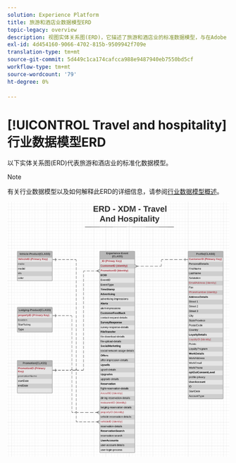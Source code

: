 ```yaml
---
solution: Experience Platform
title: 旅游和酒店业数据模型ERD
topic-legacy: overview
description: 视图实体关系图(ERD)，它描述了旅游和酒店业的标准数据模型，与在Adobe Experience Platform中使用的体验数据模型(XDM)兼容。
exl-id: 4d454160-9066-4702-815b-9509942f709e
translation-type: tm+mt
source-git-commit: 5d449c1ca174cafcca988e9487940eb7550bd5cf
workflow-type: tm+mt
source-wordcount: '79'
ht-degree: 0%

---
```


# [!UICONTROL Travel and hospitality] 行业数据模型ERD

以下实体关系图(ERD)代表旅游和酒店业的标准化数据模型。

>[!NOTE]
>
>有关行业数据模型以及如何解释此ERD的详细信息，请参阅[行业数据模型概述](./overview.md)。

![](../../images/industries/travel-hospitality.png)
